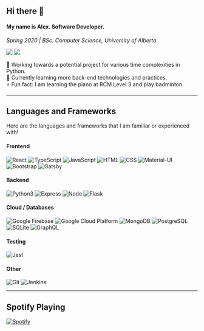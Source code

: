 ## Hi there 👋

#### My name is Alex. Software Developer.

_Spring 2020 | BSc. Computer Science, University of Alberta_

[<img src="https://img.shields.io/badge/linkedin%20-%230077B5.svg?&style=for-the-badge&logo=linkedin&logoColor=white"/>][linkedin]
[<img src="https://img.shields.io/badge/leetcode-orange?&style=for-the-badge&logo=leetcode&logoColor=white" />][leetcode]

🔭 Working towards a potential project for various time complexities in Python. <br/>
🌱 Currently learning more back-end technologies and practices. <br/>
⚡ Fun fact: I am learning the piano at RCM Level 3 and play badminton. <br/>

---

## Languages and Frameworks

Here are the languages and frameworks that I am familiar or experienced with!

#### Frontend

<div>
  <img alt="React" src="https://img.shields.io/badge/react%20-%2320232a.svg?&style=for-the-badge&logo=react&logoColor=%2361DAFB"/>
  <img alt="TypeScript" src="https://img.shields.io/badge/typescript%20-%23007ACC.svg?&style=for-the-badge&logo=typescript&logoColor=white"/>
  <img alt="JavaScript" src="https://img.shields.io/badge/javascript%20-%23323330.svg?&style=for-the-badge&logo=javascript&logoColor=%23F7DF1E"/>
  <img alt="HTML" src="https://img.shields.io/badge/html5%20-%23E34F26.svg?&style=for-the-badge&logo=html5&logoColor=white"/>
  <img alt="CSS" src="https://img.shields.io/badge/css3%20-%231572B6.svg?&style=for-the-badge&logo=css3&logoColor=white"/>
  <img alt="Material-UI" src="https://img.shields.io/badge/material%20ui%20-%230081CB.svg?&style=for-the-badge&logo=material-ui&logoColor=white"/>
  <img alt="Bootstrap" src="https://img.shields.io/badge/bootstrap%20-%23563D7C.svg?&style=for-the-badge&logo=bootstrap&logoColor=white"/>
  <img alt="Gatsby" src="https://img.shields.io/badge/Gatsby-purple?style=for-the-badge&logo=gatsby"/>
</div>

#### Backend

<div>
  <img alt="Python3" src="https://img.shields.io/badge/python%20-%2314354C.svg?&style=for-the-badge&logo=python&logoColor=white"/>
  <img alt="Express" src="https://img.shields.io/badge/express.js%20-%23404d59.svg?&style=for-the-badge"/>
  <img alt="Node" src="https://img.shields.io/badge/node.js%20-%2343853D.svg?&style=for-the-badge&logo=node.js&logoColor=white"/>
  <img alt="Flask" src="https://img.shields.io/badge/flask%20-%23000.svg?&style=for-the-badge&logo=flask&logoColor=white"/>
</div>

#### Cloud / Databases

<div>
  <img alt="Google Firebase" src="https://img.shields.io/badge/firebase%20-%23039BE5.svg?&style=for-the-badge&logo=firebase"/>
  <img alt="Google Cloud Platform" src="https://img.shields.io/badge/Google%20Cloud%20-%234285F4.svg?&style=for-the-badge&logo=google-cloud&logoColor=white"/>
  <img alt="MongoDB" src ="https://img.shields.io/badge/MongoDB-%234ea94b.svg?&style=for-the-badge&logo=mongodb&logoColor=white"/>
  <img alt="PostgreSQL" src="https://img.shields.io/badge/postgres-%23316192.svg?&style=for-the-badge&logo=postgresql&logoColor=white"/>
  <img alt="SQLite" src="https://img.shields.io/badge/sqlite-%2307405e.svg?&style=for-the-badge&logo=sqlite&logoColor=white"/>
  <img alt="GraphQL" src="https://img.shields.io/badge/GraphQL-violet?style=for-the-badge&logo=graphql" />
</div>

#### Testing

<div>
  <img alt="Jest" src="https://img.shields.io/badge/Jest%20Testing%20Library-red?style=for-the-badge&logo=jest" />
</div>

#### Other

<div>
  <img alt="Git" src="https://img.shields.io/badge/git%20-%23F05033.svg?&style=for-the-badge&logo=git&logoColor=white"/>
  <img alt="Jenkins" src="https://img.shields.io/badge/jenkins%20-%232C5263.svg?&style=for-the-badge&logo=jenkins&logoColor=white"/>
</div>

---

## Spotify Playing

[![Spotify](https://alex-spotify-playing.vercel.app/api/spotify)](https://open.spotify.com/user/6qd5idfg40xamigri9tocmhy4?si=W7sRVvXjQnyk79bahwjlsA)

[react-logo]: https://upload.wikimedia.org/wikipedia/commons/thumb/a/a7/React-icon.svg/1024px-React-icon.svg.png
[website]: https://alex-dong.com
[leetcode]: https://leetcode.com/dongqingli/
[linkedin]: https://linkedin.com/in/dongalex/
[devpost]: https://devpost.com/AlexDong?ref_content=user-portfolio&ref_feature=portfolio&ref_medium=global-nav
